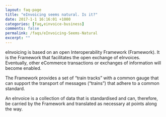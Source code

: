 ```yaml
---
layout: faq-page
title: "eInvoicing seems natural. Is it?"
date: 2017-1-1 16:16:01 +1000
categories: [faq,einvoice-business]
comments: false
permalink: /faqs/eInvoicing-Seems-Natural
excerpt: ""
---
```

eInvoicing is based on an open Interoperability Framework (Framework). It is the Framework that facilitates the open exchange of eInvoices. Eventually, other eCommerce transactions or exchanges of information will become enabled.

The Framework provides a set of “train tracks” with a common gauge that can support the transport of messages (“trains”) that adhere to a common standard.

An eInvoice is a collection of data that is standardised and can, therefore, be carried by the Framework and translated as necessary at points along the way.
